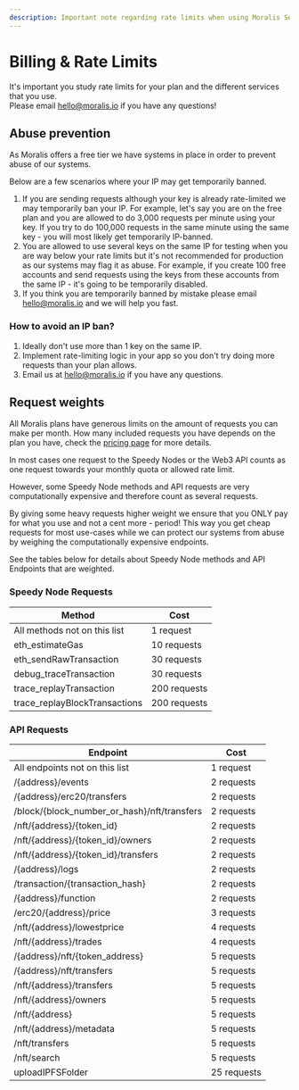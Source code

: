 ```yaml
---
description: Important note regarding rate limits when using Moralis Services.
---
```


# Billing & Rate Limits

It's important you study rate limits for your plan and the different services that you use.\
Please email hello@moralis.io if you have any questions!&#x20;

## Abuse prevention

As Moralis offers a free tier we have systems in place in order to prevent abuse of our systems.

Below are a few scenarios where your IP may get temporarily banned.&#x20;

1. If you are sending requests although your key is already rate-limited we may temporarily ban your IP. For example, let's say you are on the free plan and you are allowed to do 3,000 requests per minute using your key. If you try to do 100,000 requests in the same minute using the same key - you will most likely get temporarily IP-banned.
2. You are allowed to use several keys on the same IP for testing when you are way below your rate limits but it's not recommended for production as our systems may flag it as abuse. For example, if you create 100 free accounts and send requests using the keys from these accounts from the same IP - it's going to be temporarily disabled.
3. If you think you are temporarily banned by mistake please email hello@moralis.io and we will help you fast.

### How to avoid an IP ban?

1. Ideally don't use more than 1 key on the same IP.
2. Implement rate-limiting logic in your app so you don't try doing more requests than your plan allows.
3. Email us at hello@moralis.io if you have any questions.

## Request weights

All Moralis plans have generous limits on the amount of requests you can make per month. How many included requests you have depends on the plan you have, check the [pricing page](https://moralis.io/pricing) for more details.&#x20;

In most cases one request to the Speedy Nodes or the Web3 API counts as one request towards your monthly quota or allowed rate limit.

However, some Speedy Node methods and API requests are very computationally expensive and therefore count as several requests.&#x20;

By giving some heavy requests higher weight we ensure that you ONLY pay for what you use and not a cent more - period! This way you get cheap requests for most use-cases while we can protect our systems from abuse by weighing the computationally expensive endpoints.

See the tables below for details about Speedy Node methods and API Endpoints that are weighted.&#x20;

### Speedy Node Requests

| Method                         | Cost         |
| ------------------------------ | ------------ |
| All methods not on this list   | 1 request    |
| eth\_estimateGas               | 10 requests  |
| eth\_sendRawTransaction        | 30 requests  |
| debug\_traceTransaction        | 30 requests  |
| trace\_replayTransaction       | 200 requests |
| trace\_replayBlockTransactions | 200 requests |

### API Requests

| Endpoint                                       | Cost        |
| ---------------------------------------------- | ----------- |
| All endpoints not on this list                 | 1 request   |
| /{address}/events                              | 2 requests  |
| /{address}/erc20/transfers                     | 2 requests  |
| /block/{block\_number\_or\_hash}/nft/transfers | 2 requests  |
| /nft/{address}/{token\_id}                     | 2 requests  |
| /nft/{address}/{token\_id}/owners              | 2 requests  |
| /nft/{address}/{token\_id}/transfers           | 2 requests  |
| /{address}/logs                                | 2 requests  |
| /transaction/{transaction\_hash}               | 2 requests  |
| /{address}/function                            | 2 requests  |
| /erc20/{address}/price                         | 3 requests  |
| /nft/{address}/lowestprice                     | 4 requests  |
| /nft/{address}/trades                          | 4 requests  |
| /{address}/nft/{token\_address}                | 5 requests  |
| /{address}/nft/transfers                       | 5 requests  |
| /nft/{address}/transfers                       | 5 requests  |
| /nft/{address}/owners                          | 5 requests  |
| /nft/{address}                                 | 5 requests  |
| /nft/{address}/metadata                        | 5 requests  |
| /nft/transfers                                 | 5 requests  |
| /nft/search                                    | 5 requests  |
| uploadIPFSFolder                               | 25 requests |

